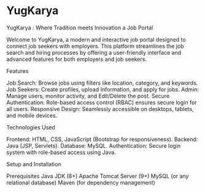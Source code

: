 # YugKarya
YugKarya : Where Tradition meets Innovation a Job Portal

Welcome to YugKarya, a modern and interactive job portal designed to connect job seekers with employers. This platform streamlines the job search and hiring processes by offering a user-friendly interface and advanced features for both employers and job seekers.

Features

Job Search: Browse jobs using filters like location, category, and keywords.
Job Seekers: Create profiles, upload Information, and apply for jobs.
Admin: Manage users, monitor activity, and Edit/Delete the post.
Secure Authentication: Role-based access control (RBAC) ensures secure login for all users.
Responsive Design: Seamlessly accessible on desktops, tablets, and mobile devices.

Technologies Used

Frontend: HTML, CSS, JavaScript (Bootstrap for responsiveness).
Backend: Java (JSP, Servlets).
Database: MySQL.
Authentication: Secure login system with role-based access using Java.

Setup and Installation

Prerequisites
Java JDK (8+)
Apache Tomcat Server (9+)
MySQL (or any relational database)
Maven (for dependency management)
